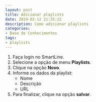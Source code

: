 ```yaml
---
layout: post
title: Adicionar playlists
date: 2019-02-12 21:35:22
description: Como adicionar playlists
categories: 
- Base de Conhecimentos
tags:
- playlists 
---
```


<!-- # Adicionar playlists -->

1. Faça login no SmartLine.
2. Selecione a opção de menu **Playlists**.
3. Clique na opção **Novo**.
4. Informe os dados da playlist:
	- Nome
	- Descrição
	- URL
5. Para finalizar, clique na opção **salvar**.